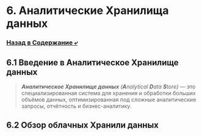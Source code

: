 # 6. Аналитические Хранилища данных

### [Назад в Содержание ⤶](/README.md#модуль-6-аналитические-хранилища-данных)

## 6.1 Введение в Аналитическое Хранилище данных

> _**Аналитическое Хранилище данных** (**A**nalytical **D**ata **S**tore)_ — это специализированная система для хранения 
> и обработки больших объёмов данных, оптимизированная под сложные аналитические запросы, отчётность и бизнес-аналитику.

## 6.2 Обзор облачных Хранили данных
